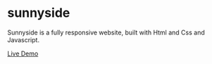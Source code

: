 # sunnyside
Sunnyside is a fully responsive website, built with Html and Css and Javascript.

<a href='https://hanieh-mn.github.io/sunnyside/'>Live Demo</a>
